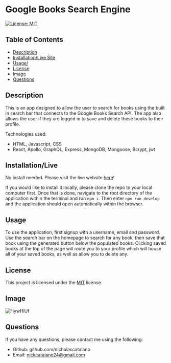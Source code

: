 # Google Books Search Engine

[![License: MIT](https://img.shields.io/badge/License-MIT-yellow.svg)](https://opensource.org/licenses/MIT)

## Table of Contents

- [Description](#description)
- [Installation/Live Site](#installation/live)
- [Usage/](#usage/live)
- [License](#license)
- [Image](#image)
- [Questions](#questions)

## Description

This is an app designed to allow the user to search for books using the built in search bar that connects to the Google Books Search API. The app also allows the user if they are logged in to save and delete these books to their profile.

Technologies used:
- HTML, Javascript, CSS
- React, Apollo, GraphQL, Express, MongoDB, Mongoose, Bcrypt, jwt

## Installation/Live

No install needed. Please visit the live website [here](https://book-search-engine-ib11.onrender.com/)!

If you would like to install it locally, please clone the repo to your local computer first. Once that is done, navigate to the root directory of the application within the terminal and run `npm i`. Then enter `npm run develop` and the application should open automatically within the browser.

## Usage

To use the application, first signup with a username, email and password. Use the search bar on the homepage to search for any book, then save that book using the generated button below the populated books. Clicking saved books at the top of the page will route you to your profile which will house all of your saved books, as well as allow you to delete any.

## License

This project is licensed under the [MIT](https://opensource.org/licenses/MIT) license.

## Image

![HywHiUf](https://github.com/nicholascatalano/book-search-engine/assets/149517751/2919eb6f-f3e2-4873-9e74-2b33af787854)

## Questions

If you have any questions, please contact me using the following:

- Github: github.com/nicholascatalano
- Email: nickcatalano24@gmail.com
